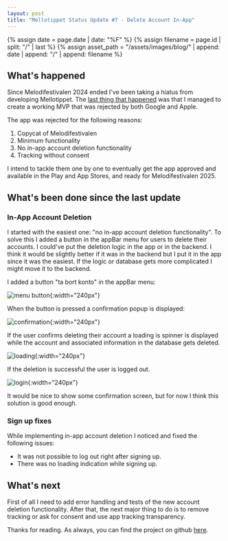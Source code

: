 ```yaml
---
layout: post
title: "Mellotippet Status Update #7 - Delete Account In-App"
---
```


{% assign date = page.date | date: "%F" %}
{% assign filename = page.id | split: "/" | last %}
{% assign asset_path = "/assets/images/blog/" | append: date | append: "/" | append: filename %}

## What's happened
 
Since Melodifestivalen 2024 ended I've been taking a hiatus from developing Mellotippet. The [last thing that happened](/blog/2024/02/13/mellotippet-status-update-6-mvp-rejections-&-hiatus-copy) was that I managed to create a working MVP that was rejected by both Google and Apple.

The app was rejected for the following reasons:

1. Copycat of Melodifestivalen
2. Minimum functionality
3. No in-app account deletion functionality
4. Tracking without consent

I intend to tackle them one by one to eventually get the app approved and available in the Play and App Stores, and ready for Melodifestivalen 2025.

## What's been done since the last update

### In-App Account Deletion

I started with the easiest one: "no in-app account deletion functionality". To solve this I added a button in the appBar menu for users to delete their accounts. I could've put the deletion logic in the app or in the backend. I think it would be slightly better if it was in the backend but I put it in the app since it was the easiest. If the logic or database gets more complicated I might move it to the backend.

I added a button "ta bort konto" in the appBar menu:

![menu button]({{asset_path}}/menu-button.png){:width="240px"}

When the button is pressed a confirmation popup is displayed: 

![confirmation]({{asset_path}}/confirmation.png){:width="240px"}

If the user confirms deleting their account a loading is spinner is displayed while the account and associated information in the database gets deleted.

![loading]({{asset_path}}/loading.png){:width="240px"}

If the deletion is successful the user is logged out.

![login]({{asset_path}}/login.png){:width="240px"}

It would be nice to show some confirmation screen, but for now I think this solution is good enough. 

### Sign up fixes

While implementing in-app account deletion I noticed and fixed the following issues: 

- It was not possible to log out right after signing up.
- There was no loading indication while signing up.


## What's next
First of all I need to add error handling and tests of the new account deletion functionality. After that, the next major thing to do is to remove tracking or ask for consent and use app tracking transparency.


Thanks for reading. As always, you can find the project on github [here](https://github.com/molundb/mellotippet).

